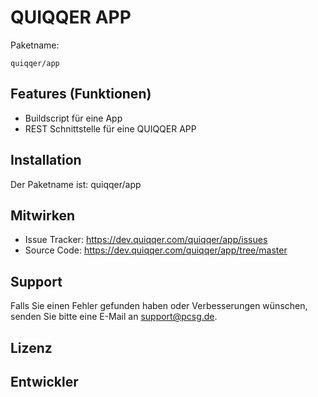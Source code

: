 
QUIQQER APP
========

Paketname:

    quiqqer/app


Features (Funktionen)
--------

- Buildscript für eine App
- REST Schnittstelle für eine QUIQQER APP


Installation
------------

Der Paketname ist: quiqqer/app

Mitwirken
----------

- Issue Tracker: https://dev.quiqqer.com/quiqqer/app/issues
- Source Code: https://dev.quiqqer.com/quiqqer/app/tree/master


Support
-------

Falls Sie einen Fehler gefunden haben oder Verbesserungen wünschen,
senden Sie bitte eine E-Mail an support@pcsg.de.


Lizenz
-------


Entwickler
--------
